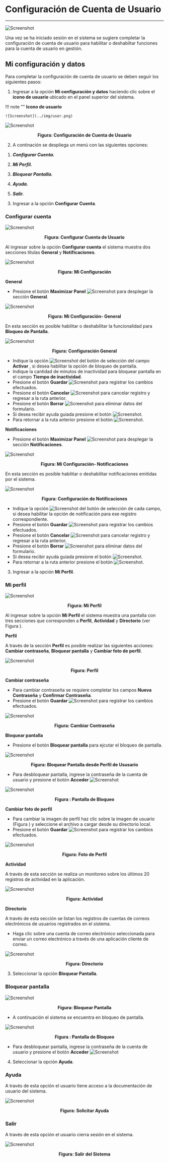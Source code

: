 # Configuración de Cuenta de Usuario  
************************************

![Screenshot](../img/logokavac.png#imagen)

Una vez se ha iniciado sesión en el sistema se sugiere completar la configuración de cuenta de usuario para habilitar o deshabiltar funciones para la cuenta de usuario en gestión.

## Mi configuración y datos 

Para completar la configuración de cuenta de usuario se deben seguir los siguientes pasos: 


1)	Ingresar a la opción **Mi configuración y datos** haciendo clic sobre el **icono de usuario** ubicado en el panel superior del sistema.

!!! note ""
	**Icono de usuario**

	![Screenshot](../img/user.png)

![Screenshot](../img/figure_20.png)<div style="text-align: center;font-weight: bold">Figura: Configuración de Cuenta de Usuario</div>



2)	A continación se despliega un menú con las siguientes opciones: 

1.	***Configurar Cuenta.*** 

2.	***Mi Perfil.***  

3.	***Bloquear Pantalla.*** 

4.	***Ayuda.***

5.	***Salir.***
	
3)	Ingresar a la opción **Configurar Cuenta**.


### Configurar cuenta 

![Screenshot](../img/figure_20_1.png)<div style="text-align: center;font-weight: bold">Figura: Configurar Cuenta de Usuario</div>


Al ingresar sobre la opción **Configurar cuenta** el sistema muestra dos secciones titulas **General** y **Notificaciones**.

![Screenshot](../img/my_setting.png)<div style="text-align: center;font-weight: bold">Figura: Mi Configuración</div>

**General**

- Presione el botón **Maximizar Panel** ![Screenshot](../img/arrow.png) para desplegar la sección **General**. 


![Screenshot](../img/general.png)<div style="text-align: center;font-weight: bold">Figura: Mi Configuración- General</div>

En esta sección es posible habilitar o deshabilitar la funcionalidad para **Bloqueo de Pantalla**.

![Screenshot](../img/figure_21.png)<div style="text-align: center;font-weight: bold">Figura: Configuración General</div>

- Indique la opción ![Screenshot](../img/select.png) del botón de selección del campo **Activar** , si desea habilitar la opción de bloqueo de pantalla. 
- Indique la cantidad de minutos de inactividad para bloquear pantalla en el campo **Tiempo de inactividad**.  
- Presione el botón **Guardar**  ![Screenshot](../img/save_1.png) para registrar los cambios efectuados.
- Presione el botón **Cancelar**  ![Screenshot](../img/cancel.png) para cancelar registro y regresar a la ruta anterior.
- Presione el botón **Borrar** ![Screenshot](../img/clean.png) para eliminar datos del formulario.
- Si desea recibir ayuda guiada presione el botón ![Screenshot](../img/help.png).
- Para retornar a la ruta anterior presione el botón ![Screenshot](../img/back.png).


**Notificaciones**

- Presione el botón **Maximizar Panel** ![Screenshot](../img/arrow.png) para desplegar la sección **Notificaciones**. 


![Screenshot](../img/ads.png)<div style="text-align: center;font-weight: bold">Figura: Mi Configuración- Notificaciones</div>

En esta sección es posible habilitar o deshabilitar notificaciones emitidas por el sistema.

![Screenshot](../img/figure_22.png)<div style="text-align: center;font-weight: bold">Figura: Configuración de Notificaciones</div>

- Indique la opción ![Screenshot](../img/select.png) del botón de selección de cada campo, si desea habilitar la opción de notificación para ese registro correspondiente. 
- Presione el botón **Guardar**  ![Screenshot](../img/save_1.png) para registrar los cambios efectuados.
- Presione el botón **Cancelar**  ![Screenshot](../img/cancel.png) para cancelar registro y regresar a la ruta anterior.
- Presione el botón **Borrar** ![Screenshot](../img/clean.png) para eliminar datos del formulario.
- Si desea recibir ayuda guiada presione el botón ![Screenshot](../img/help.png).
- Para retornar a la ruta anterior presione el botón ![Screenshot](../img/back.png).

3)	Ingresar a la opción **Mi Perfil**.

### Mi perfil

![Screenshot](../img/figure_20_2.png)<div style="text-align: center;font-weight: bold">Figura: Mi Perfil</div>

Al ingresar sobre la opción **Mi Perfil** el sistema muestra una pantalla con tres secciones que corresponden a **Perfil**, **Actividad** y **Directorio** (ver Figura ). 


**Perfil**

A través de la sección **Perfil** es posible realizar las siguientes acciones: **Cambiar contraseña**, **Bloquear pantalla** y **Cambiar foto de perfil**.

![Screenshot](../img/profile_1_1.png)<div style="text-align: center;font-weight: bold">Figura: Perfil</div>

**Cambiar contraseña**

-	Para cambiar contraseña se requiere completar los campos **Nueva Contraseña** y **Confirmar Contraseña**.
- 	Presione el botón **Guardar**  ![Screenshot](../img/save_1.png) para registrar los cambios efectuados.

![Screenshot](../img/password_3.png)<div style="text-align: center;font-weight: bold">Figura: Cambiar Contraseña</div>

**Bloquear pantalla**

-	Presione el botón **Bloquear pantalla** para ejcutar el bloqueo de pantalla. 

![Screenshot](../img/profile_1_2.png)<div style="text-align: center;font-weight: bold">Figura: Bloquear Pantalla desde Perfil de Ususario</div>

-	Para desbloquear pantalla, ingrese la contraseña de la cuenta de usuario y presione el botón **Acceder** ![Screenshot](../img/arrow-right.png)

![Screenshot](../img/block_screen.png)<div style="text-align: center;font-weight: bold">Figura : Pantalla de Bloqueo </div> 

**Cambiar foto de perfil**

-	Para cambiar la imagen de perfil haz clic sobre la imagen de usuario (Figura ) y seleccione el archivo a cargar desde su directorio local.  
- 	Presione el botón **Guardar**  ![Screenshot](../img/save_1.png) para registrar los cambios efectuados.  

![Screenshot](../img/profile_1_3.png)<div style="text-align: center;font-weight: bold">Figura: Foto de Perfil </div>



**Actividad**

A través de esta sección se realiza un monitoreo sobre los últimos 20 registros de actividad en la aplicación.  

![Screenshot](../img/profile_2.png)<div style="text-align: center;font-weight: bold">Figura: Actividad</div>


**Directorio** 

A través de esta sección se listan los registros de cuentas de correos electrónicos de usuarios registrados en el sistema. 

-	Haga clic sobre una cuenta de correo electrónico seleccionada para enviar un correo electrónico a través de una aplicación cliente de correo. 

![Screenshot](../img/profile_3.png)<div style="text-align: center;font-weight: bold">Figura: Directorio</div>


3)	Seleccionar la opción **Bloquear Pantalla**.

### Bloquear pantalla 

![Screenshot](../img/figure_20_3.png)<div style="text-align: center;font-weight: bold">Figura: Bloquear Pantalla</div> 

- A continuación el sistema se encuentra en bloqueo de pantalla. 

![Screenshot](../img/block_screen.png)<div style="text-align: center;font-weight: bold">Figura : Pantalla de Bloqueo </div> 

- Para desbloquear pantalla, ingrese la contraseña de la cuenta de usuario y presione el botón **Acceder** ![Screenshot](../img/arrow-right.png)


4)	Seleccionar la opción **Ayuda**.

### Ayuda

A través de esta opción el usuario tiene acceso a la documentación de usuario del sistema. 

![Screenshot](../img/figure_20_4.png)<div style="text-align: center;font-weight: bold">Figura: Solicitar Ayuda</div>


### Salir

A través de esta opción el usuario cierra sesión en el sistema. 

![Screenshot](../img/figure_20_5.png)<div style="text-align: center;font-weight: bold">Figura: Salir del Sistema</div>


